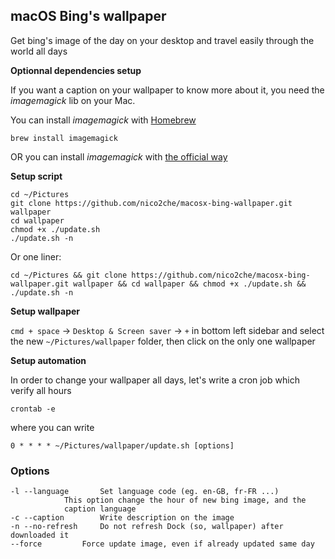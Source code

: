 ## macOS Bing's wallpaper

Get bing's image of the day on your desktop and travel easily through the world all days

**Optionnal dependencies setup**

If you want a caption on your wallpaper to know more about it, you need the _imagemagick_ lib on your Mac.

You can install _imagemagick_ with [Homebrew](https://brew.sh/)

`brew install imagemagick`

OR you can install _imagemagick_ with [the official way](https://www.imagemagick.org/script/download.php#macosx)

**Setup script**

```
cd ~/Pictures
git clone https://github.com/nico2che/macosx-bing-wallpaper.git wallpaper
cd wallpaper
chmod +x ./update.sh
./update.sh -n
```

Or one liner:

`cd ~/Pictures && git clone https://github.com/nico2che/macosx-bing-wallpaper.git wallpaper && cd wallpaper && chmod +x ./update.sh && ./update.sh -n`

**Setup wallpaper**

`cmd + space` -> `Desktop & Screen saver` -> `+` in bottom left sidebar and select the new `~/Pictures/wallpaper` folder,
then click on the only one wallpaper

**Setup automation**

In order to change your wallpaper all days, let's write a cron job which verify all hours

`crontab -e`

where you can write

`0 * * * * ~/Pictures/wallpaper/update.sh [options]`

### Options

```
-l --language	    Set language code (eg. en-GB, fr-FR ...)
		    This option change the hour of new bing image, and the
		    caption language
-c --caption 	    Write description on the image
-n --no-refresh	    Do not refresh Dock (so, wallpaper) after downloaded it
--force		    Force update image, even if already updated same day
```